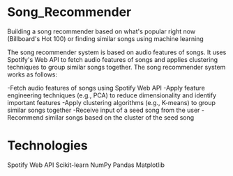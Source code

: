 # Song_Recommender
Building a song recommender based on what's popular right now (Billboard's Hot 100) or finding similar songs using machine learning

The song recommender system is based on audio features of songs. It uses Spotify's Web API to fetch audio features of songs and applies clustering techniques to group similar songs together. The song recommender system works as follows:

-Fetch audio features of songs using Spotify Web API
-Apply feature engineering techniques (e.g., PCA) to reduce dimensionality and identify important features
-Apply clustering algorithms (e.g., K-means) to group similar songs together
-Receive input of a seed song from the user
-Recommend similar songs based on the cluster of the seed song

# Technologies
Spotify Web API
Scikit-learn
NumPy
Pandas
Matplotlib
